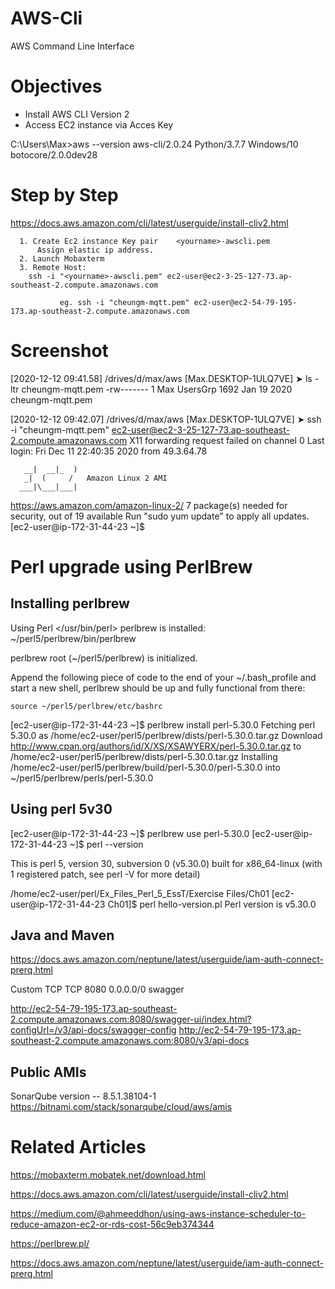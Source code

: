 # AWS-Cli
AWS Command Line Interface

# Objectives
- Install AWS CLI Version 2
- Access EC2 instance via Acces Key


C:\Users\Max>aws --version
aws-cli/2.0.24 Python/3.7.7 Windows/10 botocore/2.0.0dev28

 # Step by Step 
https://docs.aws.amazon.com/cli/latest/userguide/install-cliv2.html


	  1. Create Ec2 instance Key pair    <yourname>-awscli.pem
	      Assign elastic ip address.
	  2. Launch Mobaxterm  
	  3. Remote Host:  
		ssh -i "<yourname>-awscli.pem" ec2-user@ec2-3-25-127-73.ap-southeast-2.compute.amazonaws.com

               eg. ssh -i "cheungm-mqtt.pem" ec2-user@ec2-54-79-195-173.ap-southeast-2.compute.amazonaws.com

# Screenshot


[2020-12-12 09:41.58]  /drives/d/max/aws
[Max.DESKTOP-1ULQ7VE] ➤ ls -ltr cheungm-mqtt.pem
-rw-------    1 Max      UsersGrp      1692 Jan 19  2020 cheungm-mqtt.pem

[2020-12-12 09:42.07]  /drives/d/max/aws
[Max.DESKTOP-1ULQ7VE] ➤ ssh -i "cheungm-mqtt.pem" ec2-user@ec2-3-25-127-73.ap-southeast-2.compute.amazonaws.com
X11 forwarding request failed on channel 0
Last login: Fri Dec 11 22:40:35 2020 from 49.3.64.78

       __|  __|_  )
       _|  (     /   Amazon Linux 2 AMI
      ___|\___|___|

https://aws.amazon.com/amazon-linux-2/
7 package(s) needed for security, out of 19 available
Run "sudo yum update" to apply all updates.
[ec2-user@ip-172-31-44-23 ~]$

# Perl upgrade using PerlBrew


## Installing perlbrew
Using Perl </usr/bin/perl>
perlbrew is installed: ~/perl5/perlbrew/bin/perlbrew

perlbrew root (~/perl5/perlbrew) is initialized.

Append the following piece of code to the end of your ~/.bash_profile and start a
new shell, perlbrew should be up and fully functional from there:

    source ~/perl5/perlbrew/etc/bashrc

[ec2-user@ip-172-31-44-23 ~]$ perlbrew install perl-5.30.0
Fetching perl 5.30.0 as /home/ec2-user/perl5/perlbrew/dists/perl-5.30.0.tar.gz
Download http://www.cpan.org/authors/id/X/XS/XSAWYERX/perl-5.30.0.tar.gz to /home/ec2-user/perl5/perlbrew/dists/perl-5.30.0.tar.gz
Installing /home/ec2-user/perl5/perlbrew/build/perl-5.30.0/perl-5.30.0 into ~/perl5/perlbrew/perls/perl-5.30.0

## Using perl 5v30
[ec2-user@ip-172-31-44-23 ~]$ perlbrew use perl-5.30.0
[ec2-user@ip-172-31-44-23 ~]$ perl --version

This is perl 5, version 30, subversion 0 (v5.30.0) built for x86_64-linux
(with 1 registered patch, see perl -V for more detail)

/home/ec2-user/perl/Ex_Files_Perl_5_EssT/Exercise Files/Ch01
[ec2-user@ip-172-31-44-23 Ch01]$ perl hello-version.pl
Perl version is v5.30.0


## Java and Maven
https://docs.aws.amazon.com/neptune/latest/userguide/iam-auth-connect-prerq.html

Custom TCP	TCP	8080	0.0.0.0/0	swagger

http://ec2-54-79-195-173.ap-southeast-2.compute.amazonaws.com:8080/swagger-ui/index.html?configUrl=/v3/api-docs/swagger-config
http://ec2-54-79-195-173.ap-southeast-2.compute.amazonaws.com:8080/v3/api-docs

## Public AMIs
SonarQube version -- 	8.5.1.38104-1
https://bitnami.com/stack/sonarqube/cloud/aws/amis

 # Related Articles
 https://mobaxterm.mobatek.net/download.html
 
 https://docs.aws.amazon.com/cli/latest/userguide/install-cliv2.html
 
https://medium.com/@ahmeeddhon/using-aws-instance-scheduler-to-reduce-amazon-ec2-or-rds-cost-56c9eb374344

https://perlbrew.pl/

https://docs.aws.amazon.com/neptune/latest/userguide/iam-auth-connect-prerq.html
